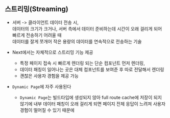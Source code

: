 ## 스트리밍(Streaming)

- 서버 -> 클라이언트 데이터 전송 시,<br/>
  데이터의 크기가 크거나, 서버 측에서 데이터 준비하는데 시간이 오래 걸리게 되어 빠르게 전송하기 어려울 때<br/>
  데이터를 잘게 쪼개어 작은 용량의 데이터를 연속적으로 전송하는 기술

- Next에서는 자체적으로 스트리밍 기능 제공

  - 특정 페이지 접속 시 빠르게 렌더링 되는 단순 컴포넌트 먼저 렌더링,
  - 데이터 패칭이 일어나는 곳은 대체 컴포넌트를 보여준 후 따로 전달해서 렌더링
  - 괜찮은 사용자 경험을 제공 가능

- `Dynamic Page`에 자주 사용된다
  - `Dynamic Page`는 빌드타입에 생성되지 않아 full route cache에 저장이 되지 않기에 내부 데이터 패칭이 오래 걸리게 되면 페이지 전체 응답이 느려져 사용자 경험이 떨어질 수 있기 때문에
